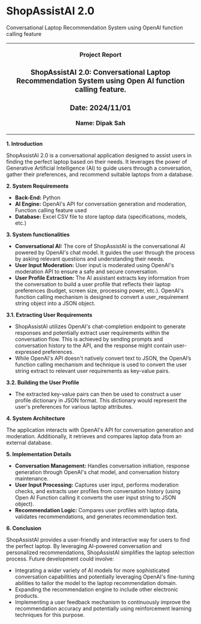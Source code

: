 # ShopAssistAI 2.0
Conversational Laptop Recommendation System using OpenAI function calling feature
<table><tbody><tr><th><p>Project Report</p><h3>ShopAssistAI 2.0: Conversational Laptop Recommendation System using Open AI function calling feature.</h3><h3>Date: 2024/11/01</h3><p>Name: Dipak Sah</p></th></tr></tbody></table>

**1\. Introduction**

ShopAssistAI 2.0 is a  conversational application designed to assist users in finding the perfect laptop based on their needs. It leverages the power of Generative Artificial Intelligence (AI) to guide users through a conversation, gather their preferences, and recommend suitable laptops from a database.

**2\. System Requirements**

- **Back-End:** Python
- **AI Engine:** OpenAI's API for conversation generation and moderation, Function calling feature used
- **Database:** Excel CSV file to store laptop data (specifications, models, etc.)

**3\. System functionalities**

- **Conversational AI:** The core of ShopAssistAI is the conversational AI powered by OpenAI's chat model. It guides the user through the process by asking relevant questions and understanding their needs.
- **User Input Moderation:** User input is moderated using OpenAI's moderation API to ensure a safe and secure conversation.
- **User Profile Extraction:** The AI assistant extracts key information from the conversation to build a user profile that reflects their laptop preferences (budget, screen size, processing power, etc.). OpenAI's function calling mechanism is designed to convert a user_requirement string object into a JSON object.

**3.1. Extracting User Requirements**

- ShopAssistAI utilizes OpenAI's chat-completion endpoint to generate responses and potentially extract user requirements within the conversation flow. This is achieved by sending prompts and conversation history to the API, and the response might contain user-expressed preferences.
- While OpenAI's API doesn't natively convert text to JSON, the OpenAI’s function calling mechanism and technique is used to convert the user string extract to relevant user requirements as key-value pairs.

**3.2. Building the User Profile**

- The extracted key-value pairs can then be used to construct a user profile dictionary in JSON format. This dictionary would represent the user's preferences for various laptop attributes.

**4\. System Architecture**

 The application interacts with OpenAI's API for conversation generation and moderation. Additionally, it retrieves and compares laptop data from an external database.

**5\. Implementation Details**

- **Conversation Management:** Handles conversation initiation, response generation through OpenAI's chat model, and conversation history maintenance.
- **User Input Processing:** Captures user input, performs moderation checks, and extracts user profiles from conversation history (using Open AI Function calling it converts the user input string to JSON object).
- **Recommendation Logic:** Compares user profiles with laptop data, validates recommendations, and generates recommendation text.

**6\. Conclusion**

ShopAssistAI provides a user-friendly and interactive way for users to find the perfect laptop. By leveraging AI-powered conversation and personalized recommendations, ShopAssistAI simplifies the laptop selection process. Future development could involve:

- Integrating a wider variety of AI models for more sophisticated conversation capabilities and potentially leveraging OpenAI's fine-tuning abilities to tailor the model to the laptop recommendation domain.
- Expanding the recommendation engine to include other electronic products.
- Implementing a user feedback mechanism to continuously improve the recommendation accuracy and potentially using reinforcement learning techniques for this purpose.



